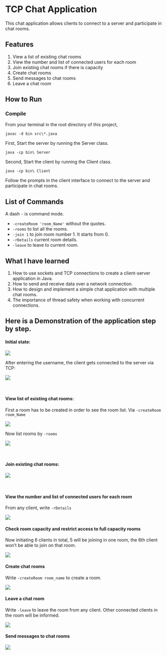 # TCP Chat Application
This chat application allows clients to connect to a server and participate in chat rooms.

## Features
1. View a list of existing chat rooms
2. View the number and list of connected users for each room
3. Join existing chat rooms if there is capacity
4. Create chat rooms
5. Send messages to chat rooms
6. Leave a chat room

## How to Run

### Compile

From your terminal in the root directory of this project,

    javac -d bin src\*.java

First, Start the server by running the Server class.
    
    java -cp bin\ Server

Second, Start the client by running the Client class.

    java -cp bin\ Client

Follow the prompts in the client interface to connect to the server and participate in chat rooms.

## List of Commands
A dash `-` is command mode.
- `-createRoom 'room_Name'` without the quotes.
- `-rooms` to list all the rooms.
- `-join 1` to join room number 1. It starts from 0. 
- `-rDetails` current room details.
- `-leave` to leave to current room.

## What I have learned
1. How to use sockets and TCP connections to create a client-server application in Java.
2. How to send and receive data over a network connection.
3. How to design and implement a simple chat application with multiple chat rooms.
4. The importance of thread safety when working with concurrent connections.

## Here is a Demonstration of the application step by step.

#### Initial state:
![](assets/images/Picture1.png)

After entering the username, the client gets connected to the server via TCP:

![](assets/images/Picture2.png)

<br>

#### View list of existing chat rooms:

First a room has to be created in order to see the room list. Via `-createRoom room_Name`

![](assets/images/Picture3.png)

Now list rooms by `-rooms`

![](assets/images/Picture4.png)

<br>

#### Join existing chat rooms:

![](assets/images/Picture5.png)

<br>

#### View the number and list of connected users for each room

From any client, write `-rDetails`

![](assets/images/Picture6.png)
<br>

#### Check room capacity and restrict access to full capacity rooms

Now initiating 6 clients in total, 5 will be joining in one room, the 6th client won’t be able to join on that room.

![](assets/images/Picture7.png)
<br>

#### Create chat rooms
Write `-createRoom room_name` to create a room.

![](assets/images/Picture8.png)
<br>

#### Leave a chat room
Write `-leave` to leave the room from any client. Other connected clients in the room will be informed.

![](assets/images/Picture9.png)
<br>

#### Send messages to chat rooms

![](assets/images/Picture10.png)
<br>
